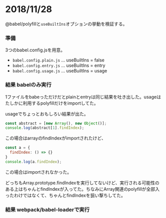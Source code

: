 # 2018/11/28

@babel/polyfillと`useBuiltIns`オプションの挙動を検証する。

### 準備
3つのbabel.config.jsを用意。

* `babel.config.plain.js` ... useBuiltIns = false
* `babel.config.entry.js` ... useBuiltIns = entry
* `babel.config.usage.js` ... useBuiltIns = usage

### 結果 babelのみ実行

1ファイルをbabeっただけだとplainとentryは同じ結果を吐き出した。usageはたしかに利用するpolyfillだけをimportしてた。

usageでちょっとおもしろい結果が出た。
```js
const abstract = [new Array(), new Object()];
console.log(abstract[1].findIndex);
```
この場合はarrayのfindIndexがimportされたけど、

```js
const a = {
  findIndex: () => {}
}
console.log(a.findIndex);
```
この場合はimportされなかった。

どっちもArray.prototype.findIndexを実行してないけど、実行される可能性のある上はちゃんとfindIndexが入ってた。ちなみにArray関連のpolyfillが全部入ったわけではなくて、ちゃんとfindIndexを狙い撃ちしてた。

### 結果 webpack/babel-loaderで実行
